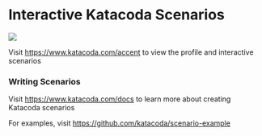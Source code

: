 # Interactive Katacoda Scenarios

[![](http://shields.katacoda.com/katacoda/accent/count.svg)](https://www.katacoda.com/accent "Get your profile on Katacoda.com")

Visit https://www.katacoda.com/accent to view the profile and interactive scenarios

### Writing Scenarios
Visit https://www.katacoda.com/docs to learn more about creating Katacoda scenarios

For examples, visit https://github.com/katacoda/scenario-example
